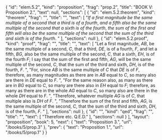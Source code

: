 {
  "id": "elem.5.2",
  "kind": "proposition",
  "frag": "prop.2",
  "title": "BOOK V: Proposition 2.",
  "text": null,
  "sections": [
    {
      "id": "elem.5.2.theorem",
      "kind": "theorem",
      "frag": "",
      "title": "",
      "text": [
        "<var>If a first magnitude be the same multiple of a second that a third is of a fourth</var>, <var>and a fifth also be the same multiple of the second that a sixth is of the fourth</var>, <var>the sum of the first and fifth will also be the same multiple of the second that the sum of the third and sixth is of the fourth</var>. "
      ],
      "sections": null
    },
    {
      "id": "elem.5.2.proof",
      "kind": "proof",
      "frag": "",
      "title": "",
      "text": [
        "Let a first magnitude, <var>AB</var>, be the same multiple of a second, <var>C</var>, that a third, <var>DE</var>, is of a fourth, <var>F</var>, and let a fifth, <var>BG</var>, also be the same multiple of the second, <var>C</var>, that a sixth, <var>EH</var>, is of the fourth <var>F</var>;  I say that the sum of the first and fifth, <var>AG</var>, will be the same multiple of the second, <var>C</var>, that the sum of the third and sixth, <var>DH</var>, is of the fourth, <var>F</var>. ",
        "For, since <var>AB</var> is the same multiple of <var>C</var> that <var>DE</var> is of <var>F</var>, therefore, as many magnitudes as there are in <var>AB</var> equal to <var>C</var>, so many also are there in <var>DE</var> equal to <var>F</var>. ",
        "For the same reason also, as many as there are in <var>BG</var> equal to <var>C</var>, so many are there also in <var>EH</var> equal to <var>F</var>; therefore, as many as there are in the whole <var>AG</var> equal to <var>C</var>, so many also are there in the whole <var>DH</var> equal to <var>F</var>. ",
        "Therefore, whatever multiple <var>AG</var> is of <var>C</var>, that multiple also is <var>DH</var> of <var>F</var>. ",
        "Therefore the sum of the first and fifth, <var>AG</var>, is the same multiple of the second, <var>C</var>, that the sum of the third and sixth, <var>DH</var>, is of the fourth, <var>F</var>. "
      ],
      "sections": null
    },
    {
      "id": "",
      "kind": "qed",
      "frag": "",
      "title": "",
      "text": [
        "Therefore etc. Q.E.D."
      ],
      "sections": null
    }
  ],
  "layout": "proposition",
  "book": 5,
  "next": {
    "text": "Proposition 3.",
    "url": "/books/5/prop.3"
  },
  "prev": {
    "text": "Proposition 1.",
    "url": "/books/5/prop.1"
  }
}
